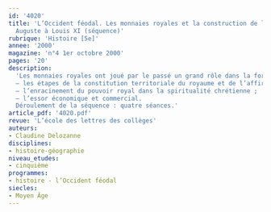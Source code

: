 ```yaml
---
id: '4020'
title: 'L’Occident féodal. Les monnaies royales et la construction de l’État de Philippe
  Auguste à Louis XI (séquence)'
rubrique: 'Histoire [5e]'
annee: '2000'
magazine: 'n°4 1er octobre 2000'
pages: '20'
description: 
  'Les monnaies royales ont joué par le passé un grand rôle dans la formation de l’État, tout comme aujourd’hui la monnaie unique, l’euro, participe à la construction de l’Europe. L’objectif de cette étude est de retracer, à partir de l’observation de monnaies royales, de 1180 à 1270, et de leurs zones d’influence, quelques grandes orientations permettant de mieux comprendre ce que signifie l’unification monétaire et la consolidation de l’État, à savoir :
  – les étapes de la constitution territoriale du royaume et de l’affirmation de l’État ;
  – l’enracinement du pouvoir royal dans la spiritualité chrétienne ;
  – l’essor économique et commercial.
  Déroulement de la séquence : quatre séances.'
article_pdf: '4020.pdf'
revue: 'L’école des lettres des collèges'
auteurs:
- Claudine Delozanne
disciplines:
- histoire-géographie
niveau_etudes:
- cinquième
programmes:
- histoire - l’Occident féodal
siecles:
- Moyen Âge
---
```

